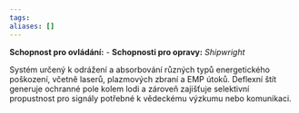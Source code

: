 ```yaml
---
tags: 
aliases: []
---
```

**Schopnost pro ovládání:** -
**Schopnosti pro opravy:**  *Shipwright*

Systém určený k odrážení a absorbování různých typů energetického poškození, včetně laserů, plazmových zbraní a EMP útoků. Deflexní štít generuje ochranné pole kolem lodi a zároveň zajišťuje selektivní propustnost pro signály potřebné k vědeckému výzkumu nebo komunikaci.